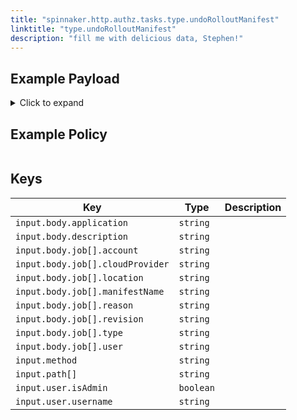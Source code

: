 ```yaml
---
title: "spinnaker.http.authz.tasks.type.undoRolloutManifest"
linktitle: "type.undoRolloutManifest"
description: "fill me with delicious data, Stephen!"
---
```


## Example Payload

<details><summary>Click to expand</summary>

```json
{
  "input": {
    "body": {
      "application": "hostname",
      "description": "Undo rollout of manifest",
      "job": [
        {
          "account": "spinnaker",
          "cloudProvider": "kubernetes",
          "location": "staging",
          "manifestName": "deployment hostname",
          "reason": "someReason",
          "revision": "3",
          "type": "undoRolloutManifest",
          "user": "elfie2002"
        }
      ]
    },
    "method": "POST",
    "path": [
      "tasks"
    ],
    "user": {
      "isAdmin": false,
      "roles": [],
      "username": "elfie2002"
    }
  }
}
```
</details>

## Example Policy

```rego

```

## Keys

| Key                                          | Type      | Description                                              |
|----------------------------------------------|-----------|----------------------------------------------------------|
| `input.body.application` | `string` |
| `input.body.description` | `string` |
| `input.body.job[].account` | `string` |
| `input.body.job[].cloudProvider` | `string` |
| `input.body.job[].location` | `string` |
| `input.body.job[].manifestName` | `string` |
| `input.body.job[].reason` | `string` |
| `input.body.job[].revision` | `string` |
| `input.body.job[].type` | `string` |
| `input.body.job[].user` | `string` |
| `input.method` | `string` |
| `input.path[]` | `string` |
| `input.user.isAdmin` | `boolean` |
| `input.user.username` | `string` |
